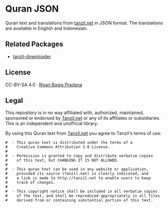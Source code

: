 # Quran JSON

Quran text and translations from [tanzil.net](http://tanzil.net) in JSON format. The translations are available in English and Indonesian.

## Related Packages

* [tanzil-downloader](https://github.com/risan/tanzil-downloader)

## License

CC-BY-SA 4.0 · [Risan Bagja Pradana](https://risan.io)

## Legal

This repository is in no way affiliated with, authorized, maintained, sponsored or endorsed by [Tanzil.net](http://tanzil.net) or any of its affiliates or subsidiaries. This is an independent and unofficial library.

By using this Quran text from [Tanzil.net](http://tanzil.net) you agree to Tanzil's terms of use:

```
#  - This quran text is distributed under the terms of a
#    Creative Commons Attribution 3.0 License.
#
#  - Permission is granted to copy and distribute verbatim copies
#    of this text, but CHANGING IT IS NOT ALLOWED.
#
#  - This quran text can be used in any website or application,
#    provided its source (Tanzil.net) is clearly indicated, and
#    a link is made to http://tanzil.net to enable users to keep
#    track of changes.
#
#  - This copyright notice shall be included in all verbatim copies
#    of the text, and shall be reproduced appropriately in all files
#    derived from or containing substantial portion of this text.
```

